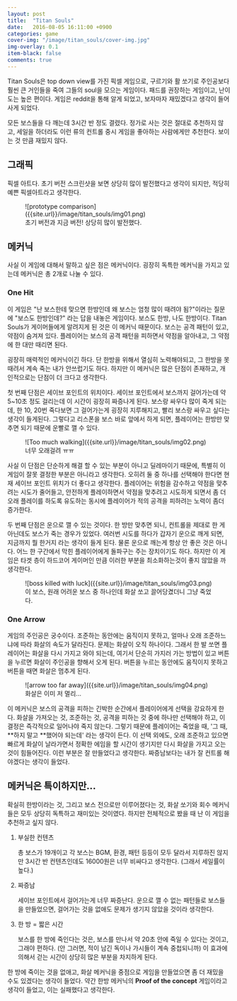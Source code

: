 ```yaml
---
layout: post
title:  "Titan Souls"
date:   2016-08-05 16:11:00 +0900
categories: game
cover-img: "/image/titan_souls/cover-img.jpg"
img-overlay: 0.1
item-black: false
comments: true
---
```


Titan Souls은 top down view를 가진 픽셀 게임으로, 구르기와 활 쏘기로 주인공보다 훨씬 큰 거인들을 죽여 그들의 soul을 모으는 게임이다. 패드를 권장하는 게임이고, 난이도는 높은 편이다. 게임은 reddit을 통해 알게 되었고, 보자마자 재밌겠다고 생각이 들어 사게 되었다.

모든 보스들을 다 깨는데 3시간 반 정도 결렸다. 정가로 사는 것은 절대로 추천하지 않고, 세일을 하더라도 이런 류의 컨트롤 중시 게임을 좋아하는 사람에게만 추천한다. 보이는 것 만큼 재밌지 않다.

## 그래픽

픽셀 아트다. 초기 버전 스크린샷을 보면 상당히 많이 발전했다고 생각이 되지만, 적당히 예쁜 픽셀아트라고 생각한다.

<figure markdown="1">
![prototype comparison]({{site.url}}/image/titan_souls/img01.png)
<figcaption>
초기 버전과 지금 버전! 상당히 많이 발전했다.
</figcaption>
</figure>

## 메커닉

사실 이 게임에 대해서 말하고 싶은 점은 메커닉이다. 굉장히 독특한 메커닉을 가지고 있는데 메커닉은 총 2개로 나눌 수 있다.

### One Hit

이 게임은 "난 보스한테 맞으면 한방인데 왜 보스는 엄청 많이 때려야 됨?"이라는 질문에 "보스도 한방인데?" 라는 답을 내놓은 게임이다. 보스도 한방, 나도 한방이다. Titan Souls가 게이머들에게 알려지게 된 것은 이 메커닉 때문이다. 보스는 공격 패턴이 있고, 약점이 숨겨져 있다. 플레이어는 보스의 공격 패턴을 피하면서 약점을 알아내고, 그 약점에 한 대만 때리면 된다.

굉장히 매력적인 메커닉이긴 하다. 단 한방을 위해서 열심히 노력해야되고, 그 한방을 못 때려서 계속 죽는 내가 안쓰럽기도 하다. 하지만 이 메커닉은 많은 단점이 존재하고, 개인적으로는 단점이 더 크다고 생각한다.

첫 번째 단점은 세이브 포인트의 위치이다. 세이브 포인트에서 보스까지 걸어가는데 약 5~10초 정도 걸리는데 이 시간이 굉장히 짜증나게 된다. 보스랑 싸우다 많이 죽게 되는데, 한 10, 20번 죽다보면 그 걸어가는게 굉장히 지루해지고, 빨리 보스랑 싸우고 싶다는 생각이 들게된다. 그렇다고 리스폰을 보스 바로 앞에서 하게 되면, 플레이어는 한방만 맞추면 되기 때문에 운빨로 깰 수 있다. 

<figure markdown="1">
![Too much walking]({{site.url}}/image/titan_souls/img02.png)
<figcaption>
너무 오래걸려 ㅠㅠ
</figcaption>
</figure>

사실 이 단점은 단순하게 해결 할 수 있는 부분이 아니고 딜레마이기 때문에, 특별히 이 게임이 잘못 결정한 부분은 아니라고 생각한다. 오히려 둘 중 하나를 선택해야 한다면 현재 세이브 포인트 위치가 더 좋다고 생각한다. 플레이어는 위험을 감수하고 약점을 맞추려는 시도가 줄어들고, 안전하게 플레이하면서 약점을 맞추려고 시도하게 되면서 좀 더 오래 플레이를 하도록 유도하는 동시에 플레이어가 적의 공격을 피하려는 노력이 좀더 증가한다.

두 번째 단점은 운으로 깰 수 있는 것이다. 한 방만 맞추면 되니, 컨트롤을 제대로 한 게 아닌데도 보스가 죽는 경우가 있었다. 여러번 시도를 하다가 갑자기 운으로 깨게 되면, 지금까지 뭘 한거지 라는 생각이 들게 된다. 물론 운으로 깨는게 항상 안 좋은 것은 아니다. 어느 한 구간에서 막힌 플레이어에게 돌파구는 주는 장치이기도 하다. 하지만 이 게임은 타겟 층이 하드코어 게이머인 만큼 이러한 부분을 최소화하는것이 좋지 않았을 까 생각한다.

<figure markdown="1">
![boss killed with luck]({{site.url}}/image/titan_souls/img03.png)
<figcaption>
이 보스, 원래 어려운 보스 중 하나인데 화살 쏘고 끌어당겼더니 그냥 죽었다.
</figcaption>
</figure>

### One Arrow

게임의 주인공은 궁수이다. 조준하는 동안에는 움직이지 못하고, 얼마나 오래 조준하느냐에 따라 화살의 속도가 달라진다. 문제는 화살이 오직 하나이다. 그래서 한 발 쏘면 플레이어는 화살을 다시 가지고 와야 되는데, 여기서 단순히 가지러 가는 방법이 있고 버튼을 누르면 화살이 주인공을 향해서 오게 된다. 버튼을 누르는 동안에도 움직이지 못하고 버튼을 때면 화살은 멈추게 된다.

<figure markdown="1">
![arrow too far away]({{site.url}}/image/titan_souls/img04.png)
<figcaption>
화살은 이미 저 멀리... 
</figcaption>
</figure>

이 메커닉은 보스의 공격을 피하는 긴박한 순간에서 플레이어에게 선택을 강요하게 한다. 화살을 가져오는 것, 조준하는 것, 공격을 피하는 것 중에 하나만 선택해야 하고, 이 결정은 즉각적으로 일어나야 죽지 않는다. 그렇기 때문에 플레이어는 죽었을 때, '그 때, **하지 말고 **했어야 되는데' 라는 생각이 든다. 이 선택 외에도, 오래 조준하고 있으면 빠르게 화살이 날라가면서 정확한 에임을 할 시간이 생기지만 다시 화살을 가지고 오는 것이 힘들어진다. 이런 부분은 잘 만들었다고 생각한다. 짜증남보다는 내가 잘 컨트롤 해야겠다는 생각이 들었다. 

## 메커닉은 특이하지만...

확실히 한방이라는 것, 그리고 보스 전으로만 이루어졌다는 것, 화살 쏘기와 회수 메커닉들은 모두 상당히 독특하고 재미있는 것이였다. 하지만 전체적으로 봤을 때 난 이 게임을 추천하고 싶지 않다.

1. 부실한 컨텐츠
    
    총 보스가 19개이고 각 보스는 BGM, 환경, 패턴 등등이 모두 달라서 지루하진 않지만 3시간 반 컨텐츠인데도 16000원은 너무 비싸다고 생각한다. (그래서 세일률이 높다.)
2. 짜증남

    세이브 포인트에서 걸어가는게 너무 짜증난다. 운으로 깰 수 없는 패턴들로 보스들을 만들었으면, 걸어가는 것을 없애도 문제가 생기지 않았을 것이라 생각한다.
3. 한 방 = 짧은 시간
    
    보스를 한 방에 죽인다는 것은, 보스를 만나서 약 20초 안에 죽일 수 있다는 것이고, 그래야 편하다. (안 그러면, 적이 남긴 독이나 가시들이 계속 중첩되니까) 이 효과에 의해서 걷는 
시간이 상당히 많은 부분을 차지하게 된다.

한 방에 죽이는 것을 없애고, 화살 메커닉을 중점으로 게임을 만들었으면 좀 더 재밌을 수도 있겠다는 생각이 들었다. 약간 한방 메커닉의 **Proof of the concept** 게임이라고 생각이 들었고, 이는 실패했다고 생각한다.
